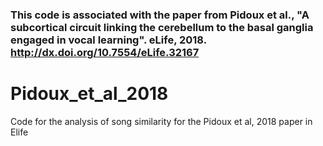 

### This code is associated with the paper from Pidoux et al., "A subcortical circuit linking the cerebellum to the basal ganglia engaged in vocal learning". eLife, 2018. http://dx.doi.org/10.7554/eLife.32167

# Pidoux_et_al_2018
Code for the analysis of song similarity for the Pidoux et al, 2018 paper in Elife
